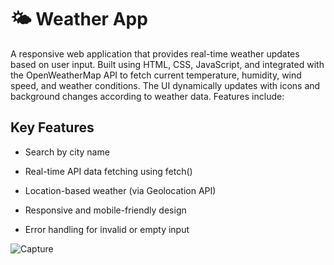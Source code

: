 # 🌤️ Weather App
A responsive web application that provides real-time weather updates based on user input. Built using HTML, CSS, JavaScript, and integrated with the OpenWeatherMap API to fetch current temperature, humidity, wind speed, and weather conditions. The UI dynamically updates with icons and background changes according to weather data. Features include:
## Key Features
* Search by city name

* Real-time API data fetching using fetch()

* Location-based weather (via Geolocation API)

* Responsive and mobile-friendly design

* Error handling for invalid or empty input


![Capture](https://github.com/user-attachments/assets/e2fc2716-cc21-4544-bf1c-e23782eefc4a)

